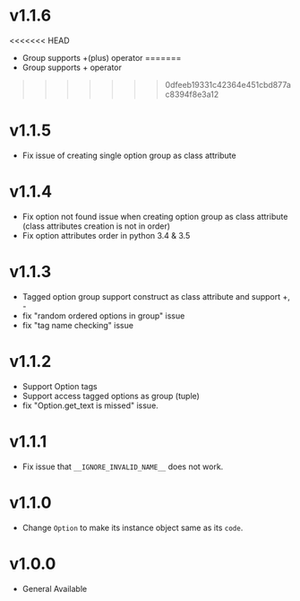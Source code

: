 
# v1.1.6

<<<<<<< HEAD
* Group supports +(plus) operator
=======
* Group supports + operator
>>>>>>> 0dfeeb19331c42364e451cbd877ac8394f8e3a12

# v1.1.5

* Fix issue of creating single option group as class attribute

# v1.1.4

* Fix option not found issue when creating option group as class attribute (class attributes creation is not in order)
* Fix option attributes order in python 3.4 & 3.5

# v1.1.3

* Tagged option group support construct as class attribute and support +, -
* fix "random ordered options in group" issue
* fix "tag name checking" issue

# v1.1.2

* Support Option tags 
* Support access tagged options as group (tuple)
* fix "Option.get_text is missed" issue.

# v1.1.1

* Fix issue that `__IGNORE_INVALID_NAME__` does not work.

# v1.1.0

* Change `Option` to make its instance object same as its `code`. 

# v1.0.0

* General Available